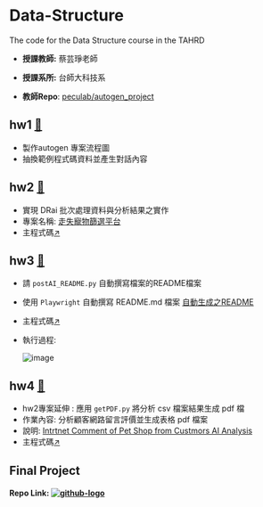 # Data-Structure
The code for the Data Structure course in the TAHRD

- **授課教師:** 蔡芸琤老師

- **授課系所:** 台師大科技系

- **教師Repo**: [peculab/autogen_project](https://github.com/peculab/autogen_project)

## hw1 [🔗](https://github.com/41171119H/Data-Structure/tree/main/autogen#readme)
- 製作autogen 專案流程圖
- 抽換範例程式碼資料並產生對話內容
  
## hw2 [🔗](https://github.com/41171119H/Data-Structure/tree/main/autogen/petLoss)
- 實現 DRai 批次處理資料與分析結果之實作
- 專案名稱: [走失寵物篩選平台](https://github.com/41171119H/Data-Structure/tree/main/autogen/petLoss#-lost-pet-dataset-ai-analysis--search-platform)
- 主程式碼[↗️](https://github.com/41171119H/Data-Structure/blob/main/autogen/petLoss/pet_analyzer.py)

## hw3 [🔗](https://github.com/41171119H/Data-Structure/tree/main/autogen/post)
- 請 `postAI_README.py` 自動撰寫檔案的README檔案 
- 使用 `Playwright` 自動撰寫 README.md 檔案 [自動生成之README](https://github.com/41171119H/Data-Structure/tree/main/autogen/post/README.md)
- 主程式碼[↗️](https://github.com/41171119H/Data-Structure/tree/main/autogen/post/postAI_README.py)
- 執行過程:

  ![image](https://github.com/user-attachments/assets/024ea467-0274-4476-8d98-986909517d6e)

## hw4 [🔗](https://github.com/41171119H/Data-Structure/tree/main/autogen/petLoss#-intrtnet-comment-of-pet-shop-from-custmors-ai-analysis)
- hw2專案延伸 : 應用 `getPDF.py` 將分析 csv 檔案結果生成 pdf 檔
- 作業內容: 分析顧客網路留言評價並生成表格 pdf 檔案
- 說明: [Intrtnet Comment of Pet Shop from Custmors AI Analysis](https://github.com/41171119H/Data-Structure/tree/main/autogen/petLoss#-intrtnet-comment-of-pet-shop-from-custmors-ai-analysis)
- 主程式碼[↗️](https://github.com/41171119H/Data-Structure/blob/main/autogen/petLoss/getPDF2.py)

## Final Project
#### Repo Link: [![github-logo](https://github.com/user-attachments/assets/1f81ff1c-16c0-40f2-8595-5a1225d25835)](https://github.com/YunzhenYang-collection/Data-Structure_Final-Project)


